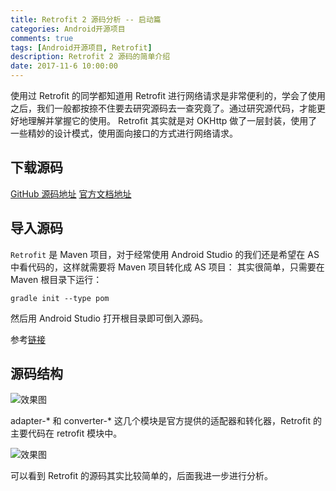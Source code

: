 ```yaml
---
title: Retrofit 2 源码分析 -- 启动篇
categories: Android开源项目
comments: true
tags: [Android开源项目, Retrofit]
description: Retrofit 2 源码的简单介绍
date: 2017-11-6 10:00:00
---
```


使用过 Retrofit 的同学都知道用 Retrofit 进行网络请求是非常便利的，学会了使用之后，我们一般都按捺不住要去研究源码去一查究竟了。通过研究源代码，才能更好地理解并掌握它的使用。
Retrofit 其实就是对 OKHttp 做了一层封装，使用了一些精妙的设计模式，使用面向接口的方式进行网络请求。

## 下载源码

[GitHub 源码地址](https://github.com/square/retrofit)
[官方文档地址](http://square.github.io/retrofit/)

## 导入源码

`Retrofit` 是 Maven 项目，对于经常使用 Android Studio 的我们还是希望在 AS 中看代码的，这样就需要将 Maven 项目转化成 AS 项目：
其实很简单，只需要在 Maven 根目录下运行：

```
gradle init --type pom
```

然后用 Android Studio 打开根目录即可倒入源码。

参考[链接](http://www.cnblogs.com/softidea/p/5631341.html)

## 源码结构

![效果图](/images/open-source-retrofit-source-code-analysis-start/retrofit-source-code-structure.png)

adapter-* 和 converter-* 这几个模块是官方提供的适配器和转化器，Retrofit 的主要代码在 retrofit 模块中。

![效果图](/images/open-source-retrofit-source-code-analysis-start/retrofit-source-code-classes.png)

可以看到 Retrofit 的源码其实比较简单的，后面我进一步进行分析。


<!-- 
https://www.jianshu.com/p/52f3ca09e2ed
https://www.jianshu.com/p/7148b70f923f
https://www.jianshu.com/p/c40267f8e9b8
-->
